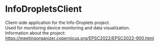 # InfoDropletsClient
Client-side application for the Info-Droplets project.\
Used for monitoring device monitoring and data visualization.\
Information about the project: https://meetingorganizer.copernicus.org/EPSC2022/EPSC2022-900.html
